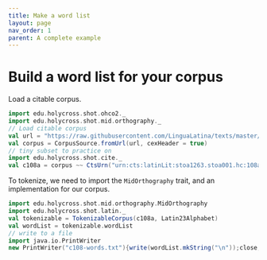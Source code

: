 ```yaml
---
title: Make a word list
layout: page
nav_order: 1
parent: A complete example
---
```


# Build a word list for your corpus

Load a citable corpus.

```scala mdoc:silent
import edu.holycross.shot.ohco2._
import edu.holycross.shot.mid.orthography._
// Load citable corpus
val url = "https://raw.githubusercontent.com/LinguaLatina/texts/master/texts/latin23/hyginus.cex"
val corpus = CorpusSource.fromUrl(url, cexHeader = true)
// tiny subset to practice on
import edu.holycross.shot.cite._
val c108a = corpus ~~ CtsUrn("urn:cts:latinLit:stoa1263.stoa001.hc:108a")
```


To tokenize, we need to import the `MidOrthography` trait, and an implementation for our corpus.

```scala mdoc:silent
import edu.holycross.shot.mid.orthography.MidOrthography
import edu.holycross.shot.latin._
val tokenizable = TokenizableCorpus(c108a, Latin23Alphabet)
val wordList = tokenizable.wordList
// write to a file
import java.io.PrintWriter
new PrintWriter("c108-words.txt"){write(wordList.mkString("\n"));close;}
```
